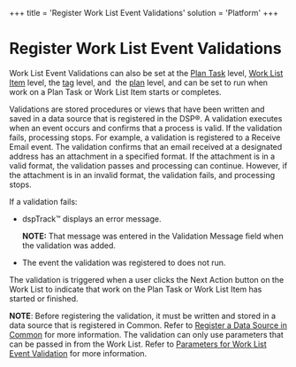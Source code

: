 +++
title = 'Register Work List Event Validations'
solution = 'Platform'
+++

# Register Work List Event Validations

Work List Event Validations can also be set at the [Plan
Task](Register_WorkList_Event_Validations_Plan_Task) level, [Work
List Item](Register_WorkList_Event_Valid_WorkList_Item) level, the
[tag](Configure_Logic_Tags) level, and  the
[plan](Register_WorkList_Event_Validations_Plan) level, and can be
set to run when work on a Plan Task or Work List Item starts or
completes.

Validations are stored procedures or views that have been written and
saved in a data source that is registered in the DSP®. A validation
executes when an event occurs and confirms that a process is valid. If
the validation fails, processing stops. For example, a validation is
registered to a Receive Email event. The validation confirms that an
email received at a designated address has an attachment in a specified
format. If the attachment is in a valid format, the validation passes
and processing can continue. However, if the attachment is in an invalid
format, the validation fails, and processing stops.

If a validation fails:

  - dspTrack™ displays an error message.
    
    **NOTE:** That message was entered in the Validation Message field
    when the validation was added.

  - The event the validation was registered to does not run.

The validation is triggered when a user clicks the Next Action button on
the Work List to indicate that work on the Plan Task or Work List Item
has started or finished.

**NOTE**: Before registering the validation, it must be written and
stored in a data source that is registered in Common. Refer to [Register
a Data Source in
Common](../../Common/Use_Cases/Register_a_Data_Source_in_Common) for
more information. The validation can only use parameters that can be
passed in from the Work List. Refer to [Parameters for Work List Event
Validation](../Page_Desc/Parameters_for_Work_List_Event_Validations)
for more information.
